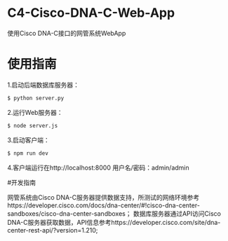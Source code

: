 # C4-Cisco-DNA-C-Web-App
使用Cisco DNA-C接口的网管系统WebApp

# 使用指南

1.启动后端数据库服务器：
```sh
$ python server.py
```

2.运行Web服务器：
```sh
$ node server.js
```

3.启动客户端：
```sh
$ npm run dev
```

4.客户端运行在http://localhost:8000
  用户名/密码：admin/admin
 
#开发指南

网管系统由Cisco DNA-C服务器提供数据支持，所测试的网络环境参考https://developer.cisco.com/docs/dna-center/#!cisco-dna-center-sandboxes/cisco-dna-center-sandboxes；
数据库服务器通过API访问Cisco DNA-C服务器获取数据，API信息参考https://developer.cisco.com/site/dna-center-rest-api/?version=1.210;

